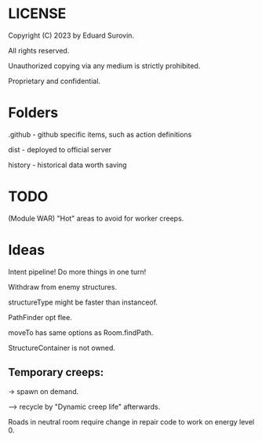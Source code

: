 # LICENSE
Copyright (C) 2023 by Eduard Surovin.

All rights reserved.

Unauthorized copying via any medium is strictly prohibited.

Proprietary and confidential.

# Folders
.github - github specific items, such as action definitions

dist - deployed to official server

history - historical data worth saving

# TODO
(Module WAR) "Hot" areas to avoid for worker creeps.

# Ideas
Intent pipeline! Do more things in one turn!

Withdraw from enemy structures.

structureType might be faster than instanceof.

PathFinder opt flee.

moveTo has same options as Room.findPath.

StructureContainer is not owned.

## Temporary creeps:

-> spawn on demand.

--> recycle by "Dynamic creep life" afterwards.

Roads in neutral room require change in repair code to work on energy level 0.
